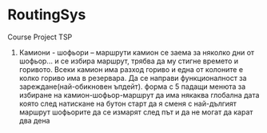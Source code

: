 # RoutingSys
Course Project TSP

1. Камиони - шофьори – маршрути 
камион се заема за няколко дни от шофьор...  и се избира маршрут, трябва да му стигне времето и горивото. Всеки камион има разход гориво и една от колоните е колко гориво има в резервара. Да се направи функционалност за зареждане(най-обикновен ъпдейт).
форма с 5 падащи менюта за избиране на камион-шофьор-маршрут
да има някаква глобална дата която след натискане на бутон старт да я сменя с най-дългият маршрут
шофьорите да се измарят след път и да не могат да карат два дена
